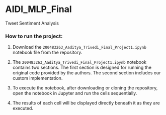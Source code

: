 # AIDI_MLP_Final
Tweet Sentiment Analysis

### How to run the project:

1. Download the `200483263_Aaditya_Trivedi_Final_Project1.ipynb` notebook file from the repository.

2. The `200483263_Aaditya_Trivedi_Final_Project1.ipynb` notebook contains two sections. The first section is designed for running the original code provided by the authors. The second section includes our custom implementation.

3. To execute the notebook, after downloading or cloning the repository, open the notebook in Jupyter and run the cells sequentially.

4. The results of each cell will be displayed directly beneath it as they are executed.
